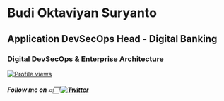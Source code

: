 # Budi Oktaviyan Suryanto

## Application DevSecOps Head - Digital Banking

### Digital DevSecOps & Enterprise Architecture

[![Profile views](https://komarev.com/ghpvc/?username=budioktaviyan)](https://github.com/budioktaviyan)

##### Follow me on 👉🏻 [![Twitter](https://img.shields.io/twitter/follow/budioktaviyans?label=Follow&style=social)](https://twitter.com/budioktaviyans)
